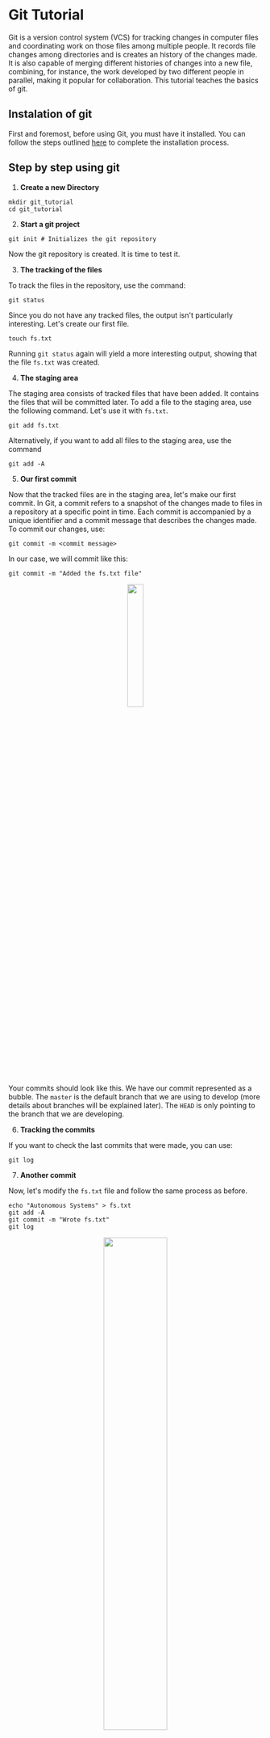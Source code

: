 # Git Tutorial

Git is a version control system (VCS) for tracking changes in computer files and coordinating work on those files among multiple people. It records file changes among directories and is creates an history of the changes made. It is also capable of merging different histories of changes into a new file, combining, for instance, the work developed by two different people in parallel, making it popular for collaboration. This tutorial teaches the basics of git.

## Instalation of git

First and foremost, before using Git, you must have it installed. You can follow the steps outlined [here](https://github.com/git-guides/install-git) to complete the installation process.

## Step by step using git

1. **Create a new Directory**

```shell
mkdir git_tutorial
cd git_tutorial 
```

2. **Start a git project**

```shell
git init # Initializes the git repository
```

Now the git repository is created. It is time to test it.

3. **The tracking of the files**

To track the files in the repository, use the command:

```shell
git status
```

Since you do not have any tracked files, the output isn't particularly interesting. Let's create our first file.

```shell
touch fs.txt
```

Running `git status` again will yield a more interesting output, showing that the file `fs.txt` was created.

4. **The staging area**

The staging area consists of tracked files that have been added. It contains the files that will be committed later. To add a file to the staging area, use the following command. Let's use it with `fs.txt`.

```shell
git add fs.txt
```

Alternatively, if you want to add all files to the staging area, use the command

```shell
git add -A
```

5. **Our first commit**

Now that the tracked files are in the staging area, let's make our first commit. In Git, a commit refers to a snapshot of the changes made to files in a repository at a specific point in time. Each commit is accompanied by a unique identifier and a commit message that describes the changes made. To commit our changes, use:

```shell
git commit -m <commit message>
```

In our case, we will commit like this:

```shell
git commit -m "Added the fs.txt file"
```


<p align="center">
  <img src="../assets/git_tutorial/git1.png" style="width: 25%; height: auto;">
</p>

Your commits should look like this. We have our commit represented as a bubble. The `master` is the default branch that we are using to develop (more details about branches will be explained later). The `HEAD` is only pointing to the branch that we are developing.



6. **Tracking the commits**

If you want to check the last commits that were made, you can use:

```shell
git log
```

7. **Another commit**

Now, let's modify the `fs.txt` file and follow the same process as before.

```shell
echo "Autonomous Systems" > fs.txt
git add -A
git commit -m "Wrote fs.txt"
git log
```

<p align="center">
  <img src="../assets/git_tutorial/git2.png" style="width: 50%; height: auto;">
</p>

Now you have two commits that track changes to the `fs.txt` file.

8. **Creation of Branches**

A Git branch is a parallel version of a repository that allows you to work on different aspects of a project simultaneously, enabling you to make changes without affecting the main codebase until you're ready to merge your work.

We can create a branch this way:

```shell
git branch <branch-name>
```

In our case, we will create a branch named `documentation`:

```shell
git branch documentation
```

To switch to the new branch, use the following command:

```shell
git checkout documentation
```

Alternatively, you can do both steps at once as so:
```shell
git checkout -b documentation
```

If you want to list all the branches, use the command:

```shell
git branch -A
```

9. **Commit to the branch**

Now, follow the procedures from step 7:

```shell
echo "Perception" > fs2.txt
git add fs2.txt
git commit -m "Wrote fs2.txt"
```
<p align="center">
  <img src="../assets/git_tutorial/git3.png" style="width: 70%; height: auto;">
</p>

In the figure, we can see now that we not only have the `master` branch that points to a commit, but also we have a `documentation` branch that points to our very last commit.

Then, go back to the master branch and make a small commit like this:

```shell
git checkout master
echo "Planning" > fs3.txt
git add fs3.txt
git commit -m "Wrote fs3.txt"
```

<p align="center">
  <img src="../assets/git_tutorial/git4.png" style="width: 70%; height: auto;">
</p>

If you check the commits with `git log`, you will notice that the commit `Wrote fs2.txt` you created isn't there. This is because the commit is on the other branch.

You may test commiting on your branch to garantee that you're conforable with that.

10. **Merging Branches**

Now that you have made all the changes to your file and you're certain it is functional, you can perform an action called `merge`. This action will merge the two branches.

```shell
git checkout master
git merge documentation
```

<p align="center">
  <img src="../assets/git_tutorial/git5.png" style="width: 100%; height: auto;">
</p>

With this, the master branch will be updated with the content that was added in the documentation branch.

Note that this command differs from:

```shell
git checkout documentation
git merge master
```

In this case, the documentation branch is the one that is updated. The master branch remains the same.

Beware that sometimes git cannot merge to branches or commits, in some cases where the same document has been altered in both paths, generating a **merge conflict**. In these cases, git will notify you and you will have to edit the documents with conflicts by hand, choosing the prefered version for each part of the documents that are conflicting. You will then have to stage and commit again.

11. **Integration with a remote repository**

Now, we will integrate our local repository with a remote repository, such as GitHub. With GitHub, several people can interact with the same repository. You can follow a step-by-step tutorial on how to integrate your machine with GitHub [here](https://youtu.be/iWs34DO_H2M?feature=shared).


12. **Push the repository to Github**

Next, we need to configure our local repository with the remote one. First, use:

```shell
git remote add origin git@github.com:<your username>/<repository name>.git
```

In a repository originated by clone, there is no need for the previous step.

Then, use the `push` command to update the GitHub repository with our local changes.

```shell
git push
```

## Our Repository Context

### Commit Rules

There are git norms that must be respected. They essentially enforce following the [conventional commits](https://www.conventionalcommits.org/en/v1.0.0/) logic. Below is presented the logic simplified:

```sh
git commit -m "<commit type>(<scope>): <description>" 
```

Commit types:
- **ref**: refactor (improve something)
- **fix**: fix something broken
- **feat**: add new functionality
- **docs**: documentation related
- **core**: related to chore functionalities of the repo
- (some other you make up if you need, as long as it is perceptible)

You can combine two types like so: "docs-fix(...".

The scope is to which part of the repo changes apply ('ekf_state_est', 'perception', 'static_tools', etc.). There is no limit to the options. If it is something general, it may not have scope.

### Pull Requests

Directly committing to the main (dev) branch should be avoided. Instead, you should create a branch for your development and create a pull request for review when you believe that your work is complete and can be added to the dev branch.

Every pull request must have a reviewer who must approve the pull request. Additionally, the pull request must have the approval of the department leader. When both reviewers approve the pull request, it can be merged.

Another point worth noting is that we use a trunk based development system, where we have one main branch and multiple temporary (feature) branches, where all the work is done. The work is introduced in the main branch through **pull requests**.

Finally, use **Squash Merge** to reduce the amount of commits in the main branch to one commit per pull request, so it is easier to identify where things came from.

### How to Make Pull Requests

Pull Requests are like requests for merging your changes with the main branch. When you want to develop something, you create a new branch from the main one and start doing stuff. You should make regular commits, as it will help if you want to backtrack. When you are finished, you run:

```sh
git push -u origin <name of the branch>
```

With this, you will create a remote branch with the same as yours and tracking your local one, meaning they are linked. After this, just go to Github and create a pull request. There is a tab for this but a comment should pop right away asking you if you want to create one. Just make sure you are merging from your branch to the main branch. Also add a description of what you've done and the id of the task in ClickUp it corresponds to. 

## More information

This tutorial was based on the slides of Prof. André Restivo. You can find them [here](https://paginas.fe.up.pt/~arestivo/slides/?s=git#1) for more precise information about how Git works. You can also check [this tutorial](https://www.youtube.com/watch?v=tRZGeaHPoaw&t=28s). [This cheatsheet](../assets/git_tutorial/git-cheat-sheet-education.pdf) is also very useful, as noone always remembers the commands.
